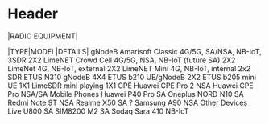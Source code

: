 <!-- TITLE: Overview -->
<!-- SUBTITLE: A quick summary of Overview -->

# Header

|RADIO EQUIPMENT|

|TYPE|MODEL|DETAILS|
gNodeB
Amarisoft Classic 
4G/5G, SA/NSA, NB-IoT, 3SDR 2X2
LimeNET Crowd Cell
4G/5G, NSA, NB-IoT (future SA) 2X2
LimeNet
4G, NB-IoT, external 2X2
LimeNET Mini
4G, NB-IoT, internal 2x2
SDR
ETUS N310
gNodeB 4X4
ETUS b210
UE/gNodeB 2X2
ETUS b205 mini
UE 1X1
LimeSDR mini
 playing 1X1
CPE
Huawei CPE Pro 2
NSA
Huawei CPE Pro
NSA/SA
Mobile Phones
Huawei P40 Pro
SA
Oneplus NORD N10
SA
Redmi Note 9T 
NSA
Realme X50
SA ?
Samsung A90
NSA 
Other Devices
Live U800
SA
SIM8200 M2
SA
Sodaq Sara 410
NB-IoT